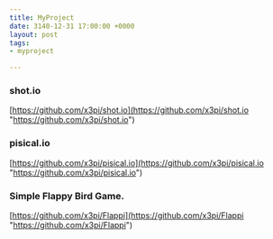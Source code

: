 ```yaml
---
title: MyProject
date: 3140-12-31 17:00:00 +0000
layout: post
tags:
- myproject

---
```

### shot.io

[https://github.com/x3pi/shot.io](https://github.com/x3pi/shot.io "https://github.com/x3pi/shot.io")

### pisical.io

[https://github.com/x3pi/pisical.io](https://github.com/x3pi/pisical.io "https://github.com/x3pi/pisical.io")

### Simple Flappy Bird Game.

[https://github.com/x3pi/Flappi](https://github.com/x3pi/Flappi "https://github.com/x3pi/Flappi")